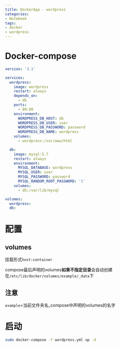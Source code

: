 ```yaml
---
title: DockerApp - wordpress
categories:
- Notebook
tags:
- docker
- wordpress
---
```


# Docker-compose


```yaml
version: '3.1'

services:
  wordpress:
    image: wordpress
    restart: always
    depends_on:
      - db
    ports:
      - 80:80
    environment:
      WORDPRESS_DB_HOST: db
      WORDPRESS_DB_USER: user
      WORDPRESS_DB_PASSWORD: password
      WORDPRESS_DB_NAME: wordpress
    volumes:
      - wordpress:/var/www/html

  db:
    image: mysql:5.7
    restart: always
    environment:
      MYSQL_DATABASE: wordpress
      MYSQL_USER: user
      MYSQL_PASSWORD: password
      MYSQL_RANDOM_ROOT_PASSWORD: '1'
    volumes:
      - db:/var/lib/mysql

volumes:
  wordpress:
  db:
```

# 配置

## volumes

挂载形式`host:container`

compose最后声明的volumes**如果不指定目录**会自动创建在`/etc/lib/docker/volumes/example/_data`下

## 注意

`example`=当前文件夹名_compose中声明的volumes的名字

# 启动

```sh
sudo docker-compose -f wordpress.yml up -d
```